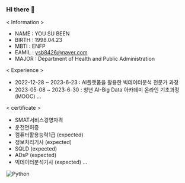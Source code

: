 ### Hi there 👋

<!--
**YOUSUBEEN/YOUSUBEEN** is a ✨ _special_ ✨ repository because its `README.md` (this file) appears on your GitHub profile.

Here are some ideas to get you started:

- 🔭 I’m currently working on ...
- 🌱 I’m currently learning ...
- 👯 I’m looking to collaborate on ...
- 🤔 I’m looking for help with ...
- 💬 Ask me about ...
- 📫 How to reach me: ...
- 😄 Pronouns: ...
- ⚡ Fun fact: ...
-->
< Information >

- NAME : YOU SU BEEN 
- BIRTH : 1998.04.23 
- MBTI : ENFP
- EAMIL : ysb8426@naver.com 
- MAJOR : Department of Health and Public Administration 

< Experience >

- 2022-12-28 ~ 2023-6-23 : AI플랫폼을 활용한 빅데이터분석 전문가 과정
- 2023-05-08 ~ 2023-6-30 : 청년 AI-Big Data 아카데미 온라인 기초과정 (MOOC)
...

< certificate >

- SMAT서비스경영자격
- 운전면허증 
- 컴퓨터활용능력1급 (expected)
- 정보처리기사 (expected)
- SQLD (expected)
- ADsP (expected)
- 빅데이터분석기사 (expected)
...


![Python](https://img.shields.io/badge/python-3670A0?style=for-the-badge&logo=python&logoColor=ffdd54)
